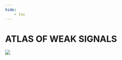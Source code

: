 ```yaml
---
hide:
    - toc
---
```


# ATLAS OF WEAK SIGNALS






![](../images/term1/AoWS/regenerativephotos.jpg)
